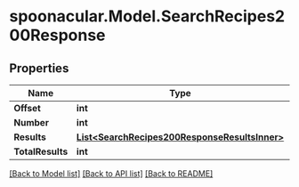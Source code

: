 # spoonacular.Model.SearchRecipes200Response

## Properties

Name | Type | Description | Notes
------------ | ------------- | ------------- | -------------
**Offset** | **int** |  | 
**Number** | **int** |  | 
**Results** | [**List&lt;SearchRecipes200ResponseResultsInner&gt;**](SearchRecipes200ResponseResultsInner.md) |  | 
**TotalResults** | **int** |  | 

[[Back to Model list]](../README.md#documentation-for-models) [[Back to API list]](../README.md#documentation-for-api-endpoints) [[Back to README]](../README.md)

